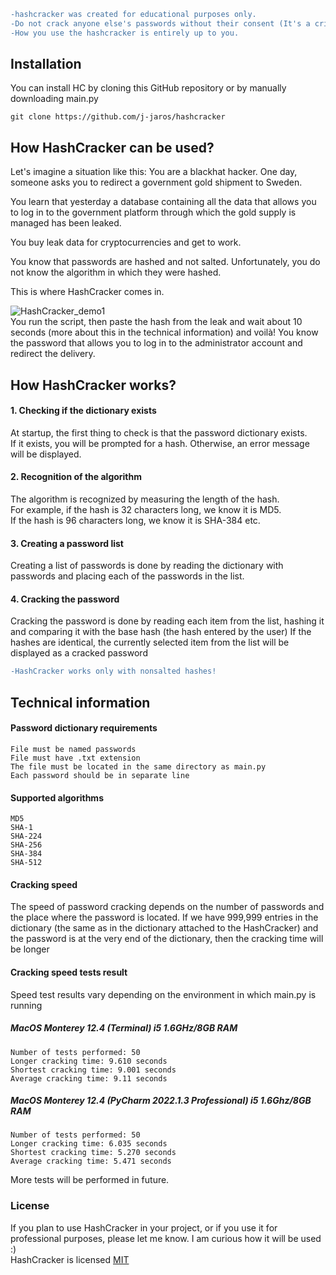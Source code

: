 ```diff
-hashcracker was created for educational purposes only. 
-Do not crack anyone else's passwords without their consent (It's a crime!) 
-How you use the hashcracker is entirely up to you.
```
## Installation
You can install HC by cloning this GitHub repository or by manually downloading main.py
```
git clone https://github.com/j-jaros/hashcracker
```
## How HashCracker can be used?
Let's imagine a situation like this:
You are a blackhat hacker. One day, someone asks you to redirect a government gold shipment to Sweden.

You learn that yesterday a database containing all the data that allows you to log in to the government platform through which the gold supply is managed has been leaked.

You buy leak data for cryptocurrencies and get to work.

You know that passwords are hashed and not salted. Unfortunately, you do not know the algorithm in which they were hashed.

This is where HashCracker comes in.

![HashCracker_demo1](https://i.ibb.co/wrfXfbp/HC1.png)\
You run the script, then paste the hash from the leak and wait about 10 seconds (more about this in the technical information)
and voilà! 
You know the password that allows you to log in to the administrator account and redirect the delivery.

## How HashCracker works?
#### 1. Checking if the dictionary exists
At startup, the first thing to check is that the password dictionary exists.\
If it exists, you will be prompted for a hash.
Otherwise, an error message will be displayed.

#### 2. Recognition of the algorithm
The algorithm is recognized by measuring the length of the hash.\
For example, if the hash is 32 characters long, we know it is MD5.\
If the hash is 96 characters long, we know it is SHA-384 etc.
#### 3. Creating a password list
Creating a list of passwords is done by reading the dictionary with passwords and placing each of the passwords in the list.
#### 4. Cracking the password
Cracking the password is done by reading each item from the list, hashing it and comparing it with the base hash (the hash entered by the user)
If the hashes are identical, the currently selected item from the list will be displayed as a cracked password
```diff
-HashCracker works only with nonsalted hashes!
```
## Technical information
#### Password dictionary requirements
```
File must be named passwords
File must have .txt extension
The file must be located in the same directory as main.py
Each password should be in separate line
```
#### Supported algorithms
```
MD5
SHA-1 
SHA-224
SHA-256
SHA-384
SHA-512
```
#### Cracking speed
The speed of password cracking depends on the number of passwords and the place where the password is located.
If we have 999,999 entries in the dictionary (the same as in the dictionary attached to the HashCracker) and the password is at the very end of the dictionary, then the cracking time will be longer
#### Cracking speed tests result
Speed ​​test results vary depending on the environment in which main.py is running
##### MacOS Monterey 12.4 (Terminal) i5 1.6GHz/8GB RAM
```
Number of tests performed: 50
Longer cracking time: 9.610 seconds
Shortest cracking time: 9.001 seconds
Average cracking time: 9.11 seconds
```
##### MacOS Monterey 12.4 (PyCharm 2022.1.3 Professional) i5 1.6Ghz/8GB RAM
```
Number of tests performed: 50
Longer cracking time: 6.035 seconds
Shortest cracking time: 5.270 seconds
Average cracking time: 5.471 seconds
```
More tests will be performed in future.

### License
If you plan to use HashCracker in your project, or if you use it for professional purposes, please let me know. I am curious how it will be used :)\
HashCracker is licensed [MIT](https://github.com/j-jaros/hashcracker/blob/main/LICENSE)
